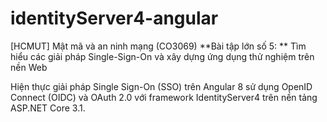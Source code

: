 # identityServer4-angular
[HCMUT] Mật mã và an ninh mạng (CO3069)
**Bài tập lớn số 5: ** Tìm hiểu các giải pháp Single-Sign-On và xây dựng ứng dụng thử nghiệm trên nền Web

Hiện thực giải pháp Single Sign-On (SSO) trên Angular 8 sử dụng OpenID Connect (OIDC) và OAuth 2.0 với framework IdentityServer4 trên nền tảng ASP.NET Core 3.1.
